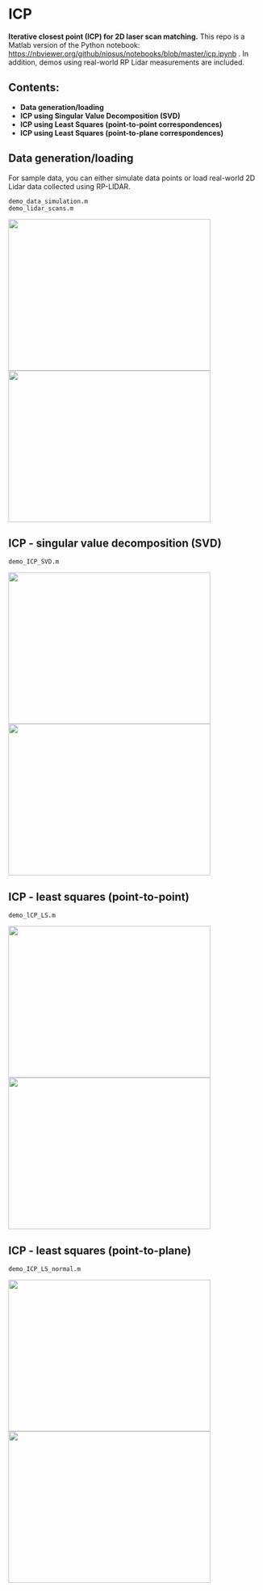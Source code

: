 # ICP
**Iterative closest point (ICP) for 2D laser scan matching.** 
This repo is a Matlab version of the Python notebook: https://nbviewer.org/github/niosus/notebooks/blob/master/icp.ipynb .
In addition, demos using real-world RP Lidar measurements are included. 

## Contents:
- **Data generation/loading**
- **ICP using Singular Value Decomposition (SVD)**
- **ICP using Least Squares (point-to-point correspondences)**
- **ICP using Least Squares (point-to-plane correspondences)**

## **Data generation/loading**
For sample data, you can either simulate data points or load real-world 2D Lidar data collected using RP-LIDAR. 
```
demo_data_simulation.m 
demo_lidar_scans.m
```
<p float="left">
<img src="plots/demo_simulated_data.bmp" width="400" height="300"> 
<img src="plots/demo_lidar_data.bmp" width="400" height="300"> 
</p>

## **ICP - singular value decomposition (SVD)** 
```
demo_ICP_SVD.m
```
<p float="left">
<img src="plots/gifs/correspondences_svd.gif" width="400" height="300"> 
<img src="plots/gifs/correspondences_svd_lidar.gif" width="400" height="300"> 
</p>

## **ICP - least squares (point-to-point)** 
```
demo_lCP_LS.m
```
<p float="left">
<img src="plots/gifs/correspondences_ls.gif" width="400" height="300"> 
<img src="plots/gifs/correspondences_ls_lidar.gif" width="400" height="300"> 
</p>


## **ICP - least squares (point-to-plane)** 
``` 
demo_ICP_LS_normal.m
```
<p float="left">
<img src="plots/gifs/correspondences_ls_normal.gif" width="400" height="300"> 
<img src="plots/gifs/correspondences_ls_normal_lidar.gif" width="400" height="300"> 
</p>
